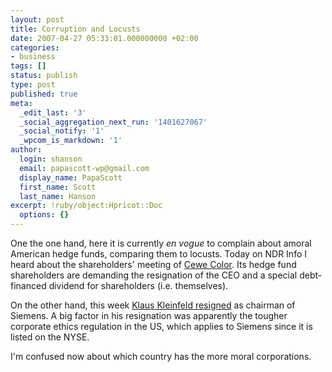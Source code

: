 ```yaml
---
layout: post
title: Corruption and Locusts
date: 2007-04-27 05:33:01.000000000 +02:00
categories:
- business
tags: []
status: publish
type: post
published: true
meta:
  _edit_last: '3'
  _social_aggregation_next_run: '1401627067'
  _social_notify: '1'
  _wpcom_is_markdown: '1'
author:
  login: shanson
  email: papascott-wp@gmail.com
  display_name: PapaScott
  first_name: Scott
  last_name: Hanson
excerpt: !ruby/object:Hpricot::Doc
  options: {}
---
```

<p>One the one hand, here it is currently <em>en vogue</em> to complain about amoral American hedge funds, comparing them to locusts. Today on NDR Info I heard about the shareholders' meeting of <a href="http://www.spiegel.de/international/spiegel/0,1518,464443,00.html">Cewe Color</a>. Its hedge fund shareholders are demanding the resignation of the CEO and a special debt-financed dividend for shareholders (i.e. themselves).</p>
<p>On the other hand, this week <a href="http://www.spiegel.de/international/business/0,1518,479631,00.html">Klaus Kleinfeld resigned</a> as chairman of Siemens. A big factor in his resignation was apparently the tougher corporate ethics regulation in the US, which applies to Siemens since it is listed on the NYSE.</p>
<p>I'm confused now about which country has the more moral corporations.</p>
